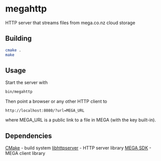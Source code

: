megahttp
========
HTTP server that streams files from mega.co.nz cloud storage

Building
--------
```bash
cmake .
make
```

Usage
-----
Start the server with
```bash
bin/megahttp
```
Then point a browser or any other HTTP client to
```
http://localhost:8080/?url=MEGA_URL
```
where MEGA_URL is a public link to a file in MEGA (with the key built-in).

Dependencies
------------
[CMake](http://www.cmake.org/) - build system
[libhttpserver](https://github.com/etr/libhttpserver) - HTTP server library
[MEGA SDK](https://github.com/meganz/sdk) - MEGA client library
